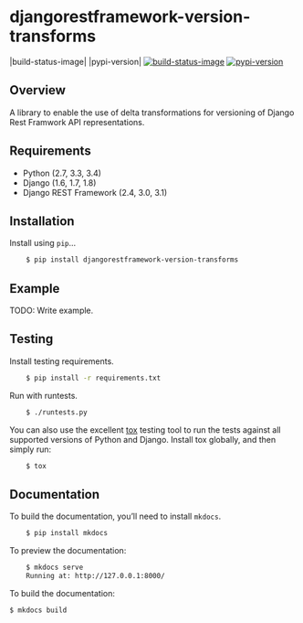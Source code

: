 djangorestframework-version-transforms
======================================

|build-status-image| |pypi-version|
[![build-status-image](https://secure.travis-ci.org/mrhwick/django-rest-framework-version-transforms.svg?branch=master)](http://travis-ci.org/mrhwick/django-rest-framework-version-transforms?branch=master)
[![pypi-version](https://img.shields.io/pypi/v/djangorestframework-version-transforms.svg)](https://pypi.python.org/pypi/djangorestframework-version-transforms)

Overview
--------

A library to enable the use of delta transformations for versioning of Django Rest Framwork API representations.

Requirements
------------

-  Python (2.7, 3.3, 3.4)
-  Django (1.6, 1.7, 1.8)
-  Django REST Framework (2.4, 3.0, 3.1)

Installation
------------

Install using ```pip```...

```bash
    $ pip install djangorestframework-version-transforms
```

Example
-------

TODO: Write example.

Testing
-------

Install testing requirements.

```bash
    $ pip install -r requirements.txt
```

Run with runtests.

```bash
    $ ./runtests.py
```

You can also use the excellent [tox](http://tox.readthedocs.org/en/latest/) testing tool to run the tests
against all supported versions of Python and Django. Install tox globally, and then simply run:

```bash
    $ tox
```

Documentation
-------------

To build the documentation, you’ll need to install ```mkdocs```.

```bash
    $ pip install mkdocs
```

To preview the documentation:

```bash
    $ mkdocs serve
    Running at: http://127.0.0.1:8000/
```

To build the documentation:

```bash
$ mkdocs build
```
